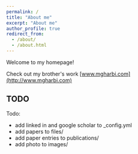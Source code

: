 ```yaml
---
permalink: /
title: "About me"
excerpt: "About me"
author_profile: true
redirect_from: 
  - /about/
  - /about.html
---
```


Welcome to my homepage!

Check out my brother's work [www.mgharbi.com](http://www.mgharbi.com)


TODO
----

Todo:
  * add linked in and google scholar to _config.yml
  * add papers to files/
  * add paper entries to publications/
  * add photo to images/

